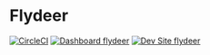 # Flydeer

[![CircleCI](https://circleci.com/gh/abirlamlih/flydeer.svg?style=shield)](https://circleci.com/gh/abirlamlih/flydeer)
[![Dashboard flydeer](https://img.shields.io/badge/dashboard-flydeer-yellow.svg)](https://dashboard.pantheon.io/sites/6fe4ceae-e39b-48ba-8113-0c7afc5f8ce5#dev/code)
[![Dev Site flydeer](https://img.shields.io/badge/site-flydeer-blue.svg)](http://dev-flydeer.pantheonsite.io/)
